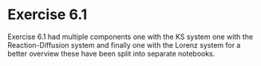 # Exercise 6.1

Exercise 6.1 had multiple components one with the KS system one with the Reaction-Diffusion system and finally one with the Lorenz system for a better overview these have been split into separate notebooks.

```{tableofcontents}
```